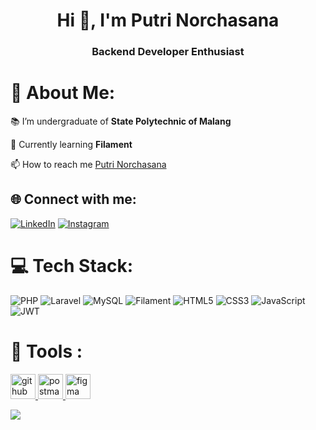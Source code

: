 <h1 align="center">Hi 👋, I'm Putri Norchasana</h1>
<h3 align="center">Backend Developer Enthusiast</h3>

# 💫 About Me:

📚 I’m undergraduate of **State Polytechnic of Malang**

🌱 Currently learning **Filament**

📫 How to reach me [Putri Norchasana](mailto:putrinorchasana@gmail.com)

## 🌐 Connect with me:

[![LinkedIn](https://img.shields.io/badge/LinkedIn-%230077B5.svg?logo=linkedin&logoColor=white)](https://linkedin.com/in/putrinorchasana)
[![Instagram](https://img.shields.io/badge/Instagram-%23E4405F.svg?logo=Instagram&logoColor=white)](https://instagram.com/putricha._)

# 💻 Tech Stack:

![PHP](https://img.shields.io/badge/php-%23777BB4.svg?style=for-the-badge&logo=php&logoColor=white)
![Laravel](https://img.shields.io/badge/laravel-%23FF2D20.svg?style=for-the-badge&logo=laravel&logoColor=white)
![MySQL](https://img.shields.io/badge/mysql-4479A1.svg?style=for-the-badge&logo=mysql&logoColor=white)
![Filament](https://img.shields.io/badge/Filament-FFAA00?style=for-the-badge&logoColor=%23000000)
![HTML5](https://img.shields.io/badge/html5-%23E34F26.svg?style=for-the-badge&logo=html5&logoColor=white)
![CSS3](https://img.shields.io/badge/css3-%231572B6.svg?style=for-the-badge&logo=css3&logoColor=white)
![JavaScript](https://img.shields.io/badge/javascript-%23323330.svg?style=for-the-badge&logo=javascript&logoColor=%23F7DF1E)
![JWT](https://img.shields.io/badge/JWT-black?style=for-the-badge&logo=JSON%20web%20tokens)

# 🔎 Tools :

<p align="left"> 
  <a href="https://github.com" target="_blank" rel="noreferrer">
    <img src="https://www.vectorlogo.zone/logos/github/github-tile.svg" alt="github" width="40" height="40"/>
  </a> 
  <a href="https://postman.com" target="_blank" rel="noreferrer"> 
    <img src="https://www.vectorlogo.zone/logos/getpostman/getpostman-icon.svg" alt="postman" width="40" height="40"/>
  </a> 
  <a href="https://www.figma.com/" target="_blank" rel="noreferrer"> 
    <img src="https://www.vectorlogo.zone/logos/figma/figma-icon.svg" alt="figma" width="40" height="40"/>
  </a>
</p>


![](https://github-readme-stats.vercel.app/api?username=putricha&theme=rose&hide_border=false&include_all_commits=false&count_private=true)
